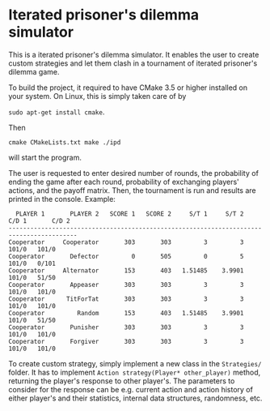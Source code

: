 # Iterated prisoner's dilemma simulator

This is a iterated prisoner's dilemma simulator. It enables the user to create custom strategies and let them clash in a tournament of iterated prisoner's dilemma game.

To build the project, it required to have CMake 3.5 or higher installed on your system. On Linux, this is simply taken care of by

``
sudo apt-get install cmake
``.

Then

``
cmake CMakeLists.txt
make
./ipd
``

will start the program.

The user is requested to enter desired number of rounds, the probability of ending the game after each round, probability of exchanging players' actions, and the payoff matrix. Then, the tournament is run and results are printed in the console. Example:

```
  PLAYER 1       PLAYER 2   SCORE 1   SCORE 2     S/T 1     S/T 2       C/D 1       C/D 2
-----------------------------------------------------------------------------------------
Cooperator     Cooperator       303       303         3         3       101/0	101/0
Cooperator       Defector         0       505         0         5       101/0	0/101
Cooperator     Alternator       153       403   1.51485    3.9901       101/0	51/50
Cooperator       Appeaser       303       303         3         3       101/0	101/0
Cooperator      TitForTat       303       303         3         3       101/0	101/0
Cooperator         Random       153       403   1.51485    3.9901       101/0	51/50
Cooperator       Punisher       303       303         3         3       101/0	101/0
Cooperator       Forgiver       303       303         3         3       101/0	101/0
```

To create custom strategy, simply implement a new class in the `Strategies/` folder. It has to implement `Action strategy(Player* other_player)` method, returning the player's response to other player's. The parameters to consider for the response can be e.g. current action and action history of either player's and their statistics, internal data structures, randomness, etc.
